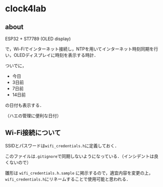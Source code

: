 # clock4lab
## about
ESP32 + ST7789 (OLED display)

で，Wi-Fiでインターネット接続し，NTPを用いてインターネット時刻同期を行い，OLEDディスプレイに時刻を表示する時計．

ついでに，

- 今日
- 3日前
- 7日前
- 14日前

の日付も表示する．

（ハエの管理に便利な日付）

## Wi-Fi接続について
SSIDとパスワードは`wifi_credentials.h`に定義しておく．

このファイルは`.gitignore`で同期しないようになっている．（インシデントは良くないので）

雛形は `wifi_credentials.h.sample` に掲示するので，適宜内容を変更の上，`wifi_credentials.h`にリネームすることで使用可能と思われる．